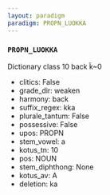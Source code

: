 ```yaml
---
layout: paradigm
paradigm: PROPN_LUOKKA
---
```

### ` PROPN_LUOKKA `

Dictionary class 10 back k̃~0
* clitics: False
* grade_dir: weaken
* harmony: back
* suffix_regex: kka
* plurale_tantum: False
* possessive: False
* upos: PROPN
* stem_vowel: a
* kotus_tn: 10
* pos: NOUN
* stem_diphthong: None
* kotus_av: A
* deletion: ka
